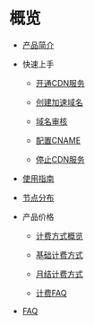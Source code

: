 # 概览

- [产品简介](cdn/ucdn/intro)

- 快速上手

    - [开通CDN服务](cdn/ucdn/quick/open)

    - [创建加速域名](cdn/ucdn/quick/create)

    - [域名审核](cdn/ucdn/quick/check)

    - [配置CNAME](cdn/ucdn/quick/cname)

    - [停止CDN服务](cdn/ucdn/quick/stop)

- [使用指南](cdn/ucdn/guide)

- [节点分布](cdn/ucdn/node)

- 产品价格

    * [计费方式概览](cdn/ucdn/charge/type)

    * [基础计费方式](cdn/ucdn/charge/flowday)

    * [月结计费方式](cdn/ucdn/charge/month)

    * [计费FAQ](cdn/ucdn/charge/faq)

- [FAQ](cdn/ucdn/faq)

   

  ​      

